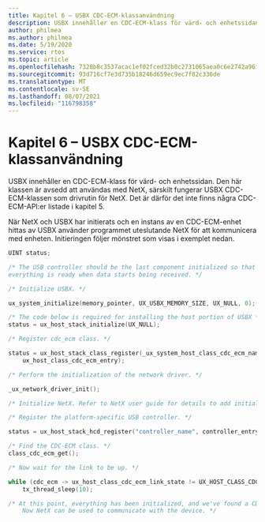 ```yaml
---
title: Kapitel 6 – USBX CDC-ECM-klassanvändning
description: USBX innehåller en CDC-ECM-klass för värd- och enhetssidan. Den här klassen är avsedd att användas med NetX, särskilt fungerar USBX CDC-ECM-klassen som drivrutin för NetX. Det är därför det inte finns några CDC-ECM-API:er listade i kapitel 5.
author: philmea
ms.author: philmea
ms.date: 5/19/2020
ms.service: rtos
ms.topic: article
ms.openlocfilehash: 7328b8c3537acac1ef02fced32b0c2731065aea0c6e2742a96f0644e9a8045f0
ms.sourcegitcommit: 93d716cf7e3d735b18246d659ec9ec7f82c336de
ms.translationtype: MT
ms.contentlocale: sv-SE
ms.lasthandoff: 08/07/2021
ms.locfileid: "116798358"
---
```

# <a name="chapter-6---usbx-cdc-ecm-class-usage"></a>Kapitel 6 – USBX CDC-ECM-klassanvändning

USBX innehåller en CDC-ECM-klass för värd- och enhetssidan. Den här klassen är avsedd att användas med NetX, särskilt fungerar USBX CDC-ECM-klassen som drivrutin för NetX. Det är därför det inte finns några CDC-ECM-API:er listade i kapitel 5.

När NetX och USBX har initierats och en instans av en CDC-ECM-enhet hittas av USBX använder programmet uteslutande NetX för att kommunicera med enheten. Initieringen följer mönstret som visas i exemplet nedan.

```c
UINT status;

/* The USB controller should be the last component initialized so that
everything is ready when data starts being received. */

/* Initialize USBX. */

ux_system_initialize(memory_pointer, UX_USBX_MEMORY_SIZE, UX_NULL, 0);

/* The code below is required for installing the host portion of USBX */
status = ux_host_stack_initialize(UX_NULL);

/* Register cdc_ecm class. */

status = ux_host_stack_class_register(_ux_system_host_class_cdc_ecm_name,
    ux_host_class_cdc_ecm_entry);

/* Perform the initialization of the network driver. */

_ux_network_driver_init();

/* Initialize NetX. Refer to NetX user guide for details to add initialization code. */

/* Register the platform-specific USB controller. */

status = ux_host_stack_hcd_register("controller_name", controller_entry, param1, param2);

/* Find the CDC-ECM class. */
class_cdc_ecm_get();

/* Now wait for the link to be up. */

while (cdc_ecm -> ux_host_class_cdc_ecm_link_state != UX_HOST_CLASS_CDC_ECM_LINK_STATE_UP)
    tx_thread_sleep(10);

/* At this point, everything has been initialized, and we've found a CDC-ECM device.
    Now NetX can be used to communicate with the device. */
```
